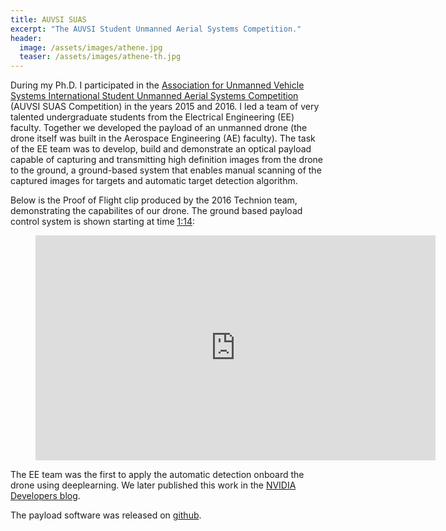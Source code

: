 ```yaml
---
title: AUVSI SUAS
excerpt: "The AUVSI Student Unmanned Aerial Systems Competition."
header:
  image: /assets/images/athene.jpg
  teaser: /assets/images/athene-th.jpg
---
```


During my Ph.D. I participated in the [Association for Unmanned Vehicle Systems International
Student Unmanned Aerial Systems Competition](http://www.auvsi-suas.org/)
(AUVSI SUAS Competition) in the years 2015 and 2016. I led a team of very talented undergraduate students from the
Electrical Engineering (EE) faculty. Together we developed the payload of an unmanned drone (the drone itself was built in the Aerospace Engineering
(AE) faculty). The task of the EE team was to develop, build and demonstrate an optical payload capable of capturing and
transmitting high definition images from the drone to the ground, a ground-based system that enables manual scanning of
the captured images for targets and automatic target detection algorithm.

Below is the Proof of Flight clip produced by the 2016 Technion team, demonstrating the capabilites of our drone. The
ground based payload control system is shown starting at time [1:14](https://youtu.be/iZ-sBZqr0KQ?t=74):

<figure>
<iframe width="640" height="360" src="https://www.youtube-nocookie.com/embed/iZ-sBZqr0KQ?controls=0&amp;showinfo=0" frameborder="0" allowfullscreen></iframe>
</figure>

The EE team was the first to apply the automatic detection onboard the drone using deeplearning. We later published this
work in the [NVIDIA Developers blog](https://devblogs.nvidia.com/deep-learning-in-aerial-systems-jetson/).

The payload software was released on [github](https://github.com/amitibo/AUVSI-TAS-System).
